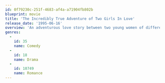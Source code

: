 ```yaml
---
id: 0f79230c-251f-4683-af4a-a71904fb802b
blueprint: movie
title: 'The Incredibly True Adventure of Two Girls In Love'
release_date: '1995-06-16'
overview: 'An adventurous love story between two young women of different social and economic backgrounds who find themselves going through all the typical struggles of a new romance.'
genres:
  -
    id: 35
    name: Comedy
  -
    id: 18
    name: Drama
  -
    id: 10749
    name: Romance
---
```

